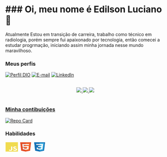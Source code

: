 
# ### Oi, meu nome é Edilson Luciano 👋

Atualmente Estou em transição de carreira, trabalho como técnico em radiologia, 
porém sempre fui apaixonado por tecnologia, então comecei a estudar progrmação,
iniciando assim minha jornada nesse mundo maravilhoso.

### Meus perfis

[![Perfil DIO](https://img.shields.io/badge/-Meu%20Perfil%20na%20DIO-30A3DC?style=for-the-badge)](https://web.dio.me/users/edilson591)
[![E-mail](https://img.shields.io/badge/-Email-000?style=for-the-badge&logo=microsoft-outlook&logoColor=E94D5F)](mailto:edilson@gmail.com)
[![LinkedIn](https://img.shields.io/badge/-LinkedIn-000?style=for-the-badge&logo=linkedin&logoColor=30A3DC)](https://www.linkedin.com/in/edilson-luciano-0b59b3289/)

<br>
<div align="center">
  <a href="https://github.com/edilson591">
  <img height="180em" src="https://github-readme-stats.vercel.app/api?username=edilson591&show_icons=true&theme=tokyonight&include_all_commits=true&count_private=true"/>
<img height="180em" src="https://github-readme-stats.vercel.app/api/top-langs/?username=edilson591&show_icons=true&theme=aura&count_private=true"/>
  <img height="180em" src="https://github-readme-stats.vercel.app/api/top-langs/?username=edilson591&layout=compact&langs_count=7&theme=tokyonight"/>
</div>
<div style="display: inline_block">
<br>

### Minha contibuições 
[![Repo Card](https://github-readme-stats.vercel.app/api/pin/?username=edilson591&repo=card-game-harry-potter&bg_color=000&border_color=30A3DC&show_icons=true&icon_color=30A3DC&title_color=E94D5F&text_color=FFF)](https://github.com/Edilson591/card-game-harry-potter.git)

### Habilidades 
<img align="center" alt="Edilson-HTML" height="30" width="40" src="https://raw.githubusercontent.com/devicons/devicon/master/icons/javascript/javascript-plain.svg">
<img align="center" alt="Edilson-HTML" height="30" width="40" src="https://raw.githubusercontent.com/devicons/devicon/master/icons/html5/html5-original.svg">
<img align="center" alt="Edilson-CSS" height="30" width="40" src="https://raw.githubusercontent.com/devicons/devicon/master/icons/css3/css3-original.svg">
<!--
**Edilson591/Edilson591** is a ✨ _special_ ✨ repository because its `README.md` (this file) appears on your GitHub profile.

Here are some ideas to get you started:

- 🔭 I’m currently working on ...
- 🌱 I’m currently learning ...
- 👯 I’m looking to collaborate on ...
- 🤔 I’m looking for help with ...
- 💬 Ask me about ...
- 📫 How to reach me: ...
- 😄 Pronouns: ...
- ⚡ Fun fact: ...
-->

